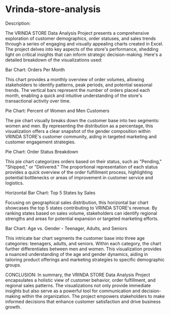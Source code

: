 # Vrinda-store-analysis

Description:

The VRINDA STORE Data Analysis Project presents a comprehensive exploration of customer demographics, order statuses, and sales trends through a series of engaging and visually appealing charts created in Excel. The project delves into key aspects of the store's performance, shedding light on critical insights that can inform strategic decision-making. Here's a detailed breakdown of the visualizations used:

Bar Chart: Orders Per Month

This chart provides a monthly overview of order volumes, allowing stakeholders to identify patterns, peak periods, and potential seasonal trends. The vertical bars represent the number of orders placed each month, enabling a quick and intuitive understanding of the store's transactional activity over time.

Pie Chart: Percent of Women and Men Customers

The pie chart visually breaks down the customer base into two segments: women and men. By representing the distribution as a percentage, this visualization offers a clear snapshot of the gender composition within VRINDA STORE's customer community, aiding in targeted marketing and customer engagement strategies.

Pie Chart: Order Status Breakdown

This pie chart categorizes orders based on their status, such as "Pending," "Shipped," or "Delivered." The proportional representation of each status provides a quick overview of the order fulfillment process, highlighting potential bottlenecks or areas of improvement in customer service and logistics.

Horizontal Bar Chart: Top 5 States by Sales

Focusing on geographical sales distribution, this horizontal bar chart showcases the top 5 states contributing to VRINDA STORE's revenue. By ranking states based on sales volume, stakeholders can identify regional strengths and areas for potential expansion or targeted marketing efforts.

Bar Chart: Age vs. Gender - Teenager, Adults, and Seniors

This intricate bar chart segments the customer base into three age categories: teenagers, adults, and seniors. Within each category, the chart further differentiates between men and women. This visualization provides a nuanced understanding of the age and gender dynamics, aiding in tailoring product offerings and marketing strategies to specific demographic groups.

CONCLUSION:
In summary, the VRINDA STORE Data Analysis Project encapsulates a holistic view of customer behavior, order fulfillment, and regional sales patterns. The visualizations not only provide immediate insights but also serve as a powerful tool for communication and decision-making within the organization. The project empowers stakeholders to make informed decisions that enhance customer satisfaction and drive business growth.





